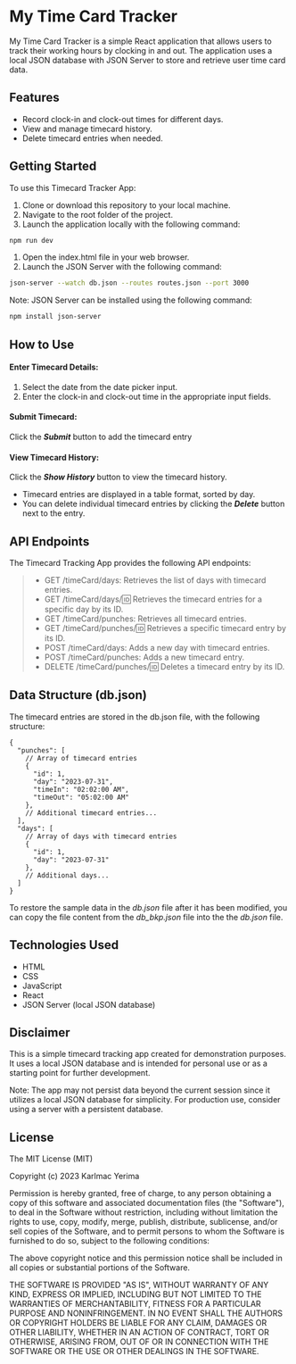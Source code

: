 # My Time Card Tracker

My Time Card Tracker is a simple React application that allows users to track their working hours by clocking in and out. The application uses a local JSON database with JSON Server to store and retrieve user time card data.

## Features

* Record clock-in and clock-out times for different days.
* View and manage timecard history.
* Delete timecard entries when needed.

## Getting Started
To use this Timecard Tracker App:
1. Clone or download this repository to your local machine.
1. Navigate to the root folder of the project.
1. Launch the application locally with the following command:
```bash
npm run dev
```
1. Open the index.html file in your web browser.
1. Launch the JSON Server with the following command:
```bash
json-server --watch db.json --routes routes.json --port 3000
```
Note: JSON Server can be installed using the following command:
```bash
npm install json-server
```

## How to Use
#### Enter Timecard Details:
1. Select the date from the date picker input.
1. Enter the clock-in and clock-out time in the appropriate input fields.

#### Submit Timecard:
Click the _**Submit**_ button to add the timecard entry

#### View Timecard History:
Click the _**Show History**_ button to view the timecard history.
* Timecard entries are displayed in a table format, sorted by day.
* You can delete individual timecard entries by clicking the _**Delete**_ button next to the entry.

## API Endpoints
The Timecard Tracking App provides the following API endpoints:
>* GET /timeCard/days: Retrieves the list of days with timecard entries.
>* GET /timeCard/days/:id: Retrieves the timecard entries for a specific day by its ID.
>* GET /timeCard/punches: Retrieves all timecard entries.
>* GET /timeCard/punches/:id: Retrieves a specific timecard entry by its ID.
>* POST /timeCard/days: Adds a new day with timecard entries.
>* POST /timeCard/punches: Adds a new timecard entry.
>* DELETE /timeCard/punches/:id: Deletes a timecard entry by its ID.

## Data Structure (db.json)
The timecard entries are stored in the db.json file, with the following structure:
```
{
  "punches": [
    // Array of timecard entries
    {
      "id": 1,
      "day": "2023-07-31",
      "timeIn": "02:02:00 AM",
      "timeOut": "05:02:00 AM"
    },
    // Additional timecard entries...
  ],
  "days": [
    // Array of days with timecard entries
    {
      "id": 1,
      "day": "2023-07-31"
    },
    // Additional days...
  ]
}
```
To restore the sample data in the _db.json_ file after it has been modified, you can copy the file content from the _db\_bkp.json_ file into the the _db.json_ file.

## Technologies Used
* HTML
* CSS
* JavaScript
* React
* JSON Server (local JSON database)

## Disclaimer
This is a simple timecard tracking app created for demonstration purposes. It uses a local JSON database and is intended for personal use or as a starting point for further development.

Note: The app may not persist data beyond the current session since it utilizes a local JSON database for simplicity. For production use, consider using a server with a persistent database.

## License
The MIT License (MIT)

Copyright (c) 2023 Karlmac Yerima

Permission is hereby granted, free of charge, to any person obtaining a copy of this software and associated documentation files (the "Software"), to deal in the Software without restriction, including without limitation the rights to use, copy, modify, merge, publish, distribute, sublicense, and/or sell copies of the Software, and to permit persons to whom the Software is furnished to do so, subject to the following conditions:

The above copyright notice and this permission notice shall be included in all copies or substantial portions of the Software.

THE SOFTWARE IS PROVIDED "AS IS", WITHOUT WARRANTY OF ANY KIND, EXPRESS OR IMPLIED, INCLUDING BUT NOT LIMITED TO THE WARRANTIES OF MERCHANTABILITY, FITNESS FOR A PARTICULAR PURPOSE AND NONINFRINGEMENT. IN NO EVENT SHALL THE AUTHORS OR COPYRIGHT HOLDERS BE LIABLE FOR ANY CLAIM, DAMAGES OR OTHER LIABILITY, WHETHER IN AN ACTION OF CONTRACT, TORT OR OTHERWISE, ARISING FROM, OUT OF OR IN CONNECTION WITH THE SOFTWARE OR THE USE OR OTHER DEALINGS IN THE SOFTWARE.